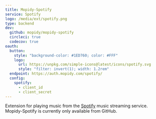 ```yaml
---
title: Mopidy-Spotify
service: Spotify
logo: /media/ext/spotify.png
type: backend
dev:
  github: mopidy/mopidy-spotify
  circleci: true
  codecov: true
oauth:
  button:
    style: "background-color: #1ED760; color: #FFF"
    logo:
      url: https://unpkg.com/simple-icons@latest/icons/spotify.svg
      style: "filter: invert(1); width: 1.2rem"
  endpoint: https://auth.mopidy.com/spotify/
  config:
    spotify:
      - client_id
      - client_secret
---
```


Extension for playing music from the [Spotify](https://spotify.com/) music
streaming service. Mopidy-Spotify is currently only available from GitHub.
